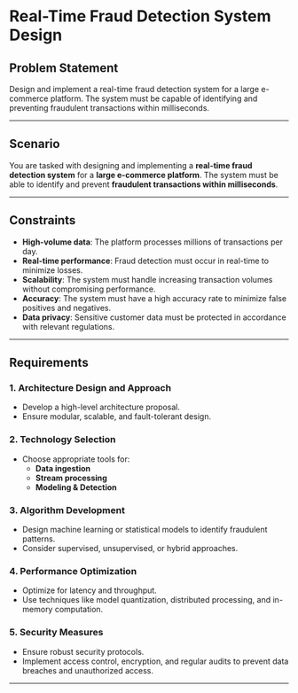 # Real-Time Fraud Detection System Design

## Problem Statement

Design and implement a real-time fraud detection system for a large e-commerce platform. The system must be capable of identifying and preventing fraudulent transactions within milliseconds.

---

## Scenario

You are tasked with designing and implementing a **real-time fraud detection system** for a **large e-commerce platform**. The system must be able to identify and prevent **fraudulent transactions within milliseconds**.

---

## Constraints

- **High-volume data**: The platform processes millions of transactions per day.
- **Real-time performance**: Fraud detection must occur in real-time to minimize losses.
- **Scalability**: The system must handle increasing transaction volumes without compromising performance.
- **Accuracy**: The system must have a high accuracy rate to minimize false positives and negatives.
- **Data privacy**: Sensitive customer data must be protected in accordance with relevant regulations.

---

## Requirements

### 1. Architecture Design and Approach
- Develop a high-level architecture proposal.
- Ensure modular, scalable, and fault-tolerant design.

### 2. Technology Selection
- Choose appropriate tools for:
    - **Data ingestion**
    - **Stream processing**
    - **Modeling & Detection**

### 3. Algorithm Development
- Design machine learning or statistical models to identify fraudulent patterns.
- Consider supervised, unsupervised, or hybrid approaches.

### 4. Performance Optimization
- Optimize for latency and throughput.
- Use techniques like model quantization, distributed processing, and in-memory computation.

### 5. Security Measures
- Ensure robust security protocols.
- Implement access control, encryption, and regular audits to prevent data breaches and unauthorized access.

---
